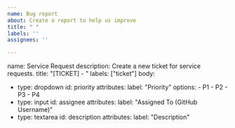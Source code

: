 ```yaml
---
name: Bug report
about: Create a report to help us improve
title: " "
labels: ''
assignees: ''

---
```


name: Service Request
description: Create a new ticket for service requests.
title: "[TICKET] - "
labels: ["ticket"]
body:
  - type: dropdown
    id: priority
    attributes:
      label: "Priority"
      options:
        - P1
        - P2
        - P3
        - P4
  - type: input
    id: assignee
    attributes:
      label: "Assigned To (GitHub Username)"
  - type: textarea
    id: description
    attributes:
      label: "Description"
